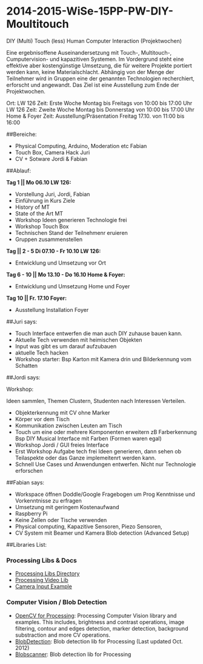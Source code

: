 2014-2015-WiSe-15PP-PW-DIY-Moultitouch
======================================

DIY (Multi) Touch (less) Human Computer Interaction (Projektwochen)  

Eine ergebnisoffene Auseinandersetzung mit Touch-, Multitouch-, Cumputervision- und kapazitiven Systemen. Im Vordergrund steht eine effektive aber kostengünstige Umsetzung, die für weitere Projekte portiert werden kann, keine Materialschlacht. Abhängig von der Menge der Teilnehmer wird in Gruppen eine der genannten Technologien recherchiert, erforscht und angewandt. Das Ziel ist eine Ausstellung zum Ende der Projektwochen.  

Ort: LW 126
Zeit: Erste Woche Montag bis Freitags von 10:00 bis 17:00 Uhr LW 126
Zeit: Zweite Woche Montag bis Donnerstag von 10:00 bis 17:00 Uhr Home & Foyer
Zeit: Ausstellung/Präsentation Freitag 17.10. von 11:00 bis 16:00  

##Bereiche:  

- Physical Computing, Arduino, Moderation etc Fabian
- Touch Box, Camera Hack Juri
- CV + Sotware Jordi & Fabian


##Ablauf:   

__Tag 1 || Mo 06.10 LW 126:__  

- Vorstellung Juri, Jordi, Fabian  
- Einführung in Kurs Ziele  
- History of MT  
- State of the Art MT  
- Workshop Ideen generieren Technologie frei  
- Workshop Touch Box  
- Technischen Stand der Teilnehmenr eruieren
- Gruppen zusammenstellen

__Tag || 2 - 5 Di 07.10 - Fr 10.10 LW 126:__  

- Entwicklung und Umsetzung vor Ort

__Tag 6 - 10 || Mo 13.10 - Do 16.10 Home & Foyer:__

- Entwicklung und Umsetzung Home und Foyer

__Tag 10 || Fr. 17.10 Foyer:__

- Ausstellung Installation Foyer  

##Juri says:   

- Touch Interface entwerfen die man auch DIY zuhause bauen kann.  
- Aktuelle Tech verwenden mit heimischen Objekten
- Input was gibt es um darauf aufzubauen
- aktuelle Tech hacken  
- Workshop starter: Bsp Karton mit Kamera drin und Bilderkennung vom Schatten   

##Jordi says:  

Workshop:  

Ideen sammlen, Themen Clustern, Studenten nach Interessen Verteilen.  

- Objekterkennung mit CV ohne Marker  
- Körper vor dem Tisch  
- Kommunikation zwischen Leuten am Tisch
- Touch um eine oder mehrere Komponenten erweitern zB Farberkennung Bsp DIY Musical Interface mit Farben (Formen waren egal)  
- Workshop Jordi / GUI freies Interface  
- Erst Workshop Aufgabe tech frei Ideen generieren, dann sehen ob Teilaspekte oder das Ganze implemeitenrt werden kann.
- Schnell Use Cases und Anwendungen entwerfen. Nicht nur Technologie erforschen


##Fabian says:   

- Workspace öffnen Doddle/Google Fragebogen um Prog Kenntnisse und Vorkenntnisse zu erfragen  
- Umsetzung mit geringem Kostenaufwand  
- Raspberry Pi  
- Keine Zellen oder Tische verwenden  
- Physical computing, Kapazitive Sensoren, Piezo Sensoren,  
- CV System mit Beamer und Kamera Blob detection (Advanced Setup)


##Libraries List:

### Processing Libs & Docs

- [Processing Libs Directory](http://processing.org/reference/libraries/)
- [Processing Video Lib](http://processing.org/reference/libraries/video/index.html)
- [Camera Input Example](http://www.processing.org/reference/libraries/video/Capture.html)

### Computer Vision / Blob Detection

- [OpenCV for Processing](https://github.com/atduskgreg/opencv-processing): Processing Computer Vision library and examples. This includes, brightness and contrast operations, image filtering, contour and edges detection, marker detection, background substraction and more CV operations.
- [BlobDetection](http://www.v3ga.net/processing/BlobDetection/): Blob detection lib for Processing (Last updated Oct. 2012)
- [Blobscanner](https://sites.google.com/site/blobscanner/home/): Blob detection lib for Processing



